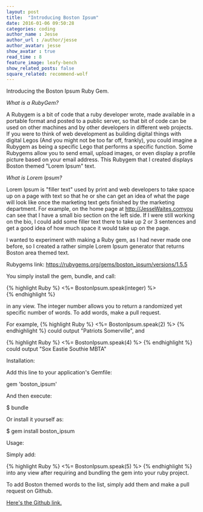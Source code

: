 ```yaml
---
layout: post
title:  "Introducing Boston Ipsum"
date: 2016-01-06 09:50:28
categories: coding
author_name : Jesse
author_url : /author/jesse
author_avatar: jesse
show_avatar : true
read_time : 8
feature_image: leafy-bench
show_related_posts: false
square_related: recommend-wolf
---
```


Introducing the Boston Ipsum Ruby Gem.

*What is a RubyGem?*

A Rubygem is a bit of code that a ruby developer wrote, made available in a portable format and posted to a public server, so that bit of code can be used on other machines and by other developers in different web projects. If you were to think of web development as building digital things with digital Legos (And you might not be too far off, frankly), you could imagine a Rubygem as being a specific Lego that performs a specific function. Some Rubygems allow you to send email, upload images, or even display a profile picture based on your email address. This Rubygem that I created displays Boston themed "Lorem Ipsum" text.

*What is Lorem Ipsum?*

Lorem Ipsum is "filler text" used by print and web developers to take space up on a page with text so that he or she can get an idea of what the page will look like once the marketing text gets finished by the marketing department. For example, on the home page at http://JesseWaites.comyou can see that I have a small bio section on the left side. If I were still working on the bio, I could add some filler text there to take up 2 or 3 sentences and get a good idea of how much space it would take up on the page.

I wanted to experiment with making a Ruby gem, as I had never made one before, so I created a rather simple Lorem Ipsum generator that returns Boston area themed text.

Rubygems link: https://rubygems.org/gems/boston_ipsum/versions/1.5.5

You simply install the gem, bundle, and call:

{% highlight Ruby %}
<%= BostonIpsum.speak(integer) %>  
{% endhighlight %}

in any view. The integer number allows you to return a randomized yet specific number of words. To add words, make a pull request.

For example,
{% highlight Ruby %}
<%= BostonIpsum.speak(2) %>
{% endhighlight %}
could output "Patriots Somerville", and

{% highlight Ruby %}
<%= BostonIpsum.speak(4) %>
{% endhighlight %}
could output "Sox Eastie Southie MBTA"

Installation:

Add this line to your application's Gemfile:

gem 'boston_ipsum'

And then execute:

$ bundle

Or install it yourself as:

$ gem install boston_ipsum

Usage:

Simply add:

{% highlight Ruby %}
<%= BostonIpsum.speak(5) %>
{% endhighlight %}
into any view after requiring and bundling the gem into your ruby project.

To add Boston themed words to the list, simply add them and make a pull request on Github.

[Here's the Github link.](https://github.com/piratebroadcast/BostonIpsum)
